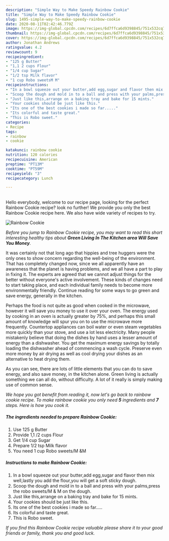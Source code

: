 ```yaml
---
description: "Simple Way to Make Speedy Rainbow Cookie"
title: "Simple Way to Make Speedy Rainbow Cookie"
slug: 1495-simple-way-to-make-speedy-rainbow-cookie
date: 2020-08-11T02:42:46.779Z
image: https://img-global.cpcdn.com/recipes/6d7ffca6d9398845/751x532cq70/rainbow-cookie-recipe-main-photo.jpg
thumbnail: https://img-global.cpcdn.com/recipes/6d7ffca6d9398845/751x532cq70/rainbow-cookie-recipe-main-photo.jpg
cover: https://img-global.cpcdn.com/recipes/6d7ffca6d9398845/751x532cq70/rainbow-cookie-recipe-main-photo.jpg
author: Jonathan Andrews
ratingvalue: 4.2
reviewcount: 9
recipeingredient:
- "125 g Butter"
- "1,1 2 cups Flour"
- "1/4 cup Sugar"
- "1/2 tsp Milk flavor"
- "1 cup Robo sweetsM M"
recipeinstructions:
- "In a bowl squeeze out your butter,add egg,sugar and flavor then mix well,lastly you add the flour,you will get a soft sticky dough."
- "Scoop the dough and mold in to a ball and press with your palms,press the robo sweets/M &amp; M on the dough."
- "Just like this,arrange on a baking tray and bake for 15 mints."
- "Your cookies should be just like this."
- "Its one of the best cookies i made so far....."
- "Its colorful and taste great."
- "This is Robo sweet."
categories:
- Recipe
tags:
- rainbow
- cookie

katakunci: rainbow cookie 
nutrition: 120 calories
recipecuisine: American
preptime: "PT13M"
cooktime: "PT59M"
recipeyield: "3"
recipecategory: Lunch

---
```

<br>
Hello everybody, welcome to our recipe page, looking for the perfect Rainbow Cookie recipe? look no further! We provide you only the best Rainbow Cookie recipe here. We also have wide variety of recipes to try.
<br>


![Rainbow Cookie](https://img-global.cpcdn.com/recipes/6d7ffca6d9398845/751x532cq70/rainbow-cookie-recipe-main-photo.jpg)

<i>Before you jump to Rainbow Cookie recipe, you may want to read this short interesting healthy tips about 
<strong>Green Living In The Kitchen area Will Save You Money</strong>.</i>
</br>

It was certainly not that long ago that hippies and tree huggers were the only ones to show concern regarding the well-being of the environment. That has completely changed now, since we all apparently have an awareness that the planet is having problems, and we all have a part to play in fixing it. The experts are agreed that we cannot adjust things for the better without everyone's active involvement. These kinds of changes need to start taking place, and each individual family needs to become more environmentally friendly. Continue reading for some ways to go green and save energy, generally in the kitchen.

Perhaps the food is not quite as good when cooked in the microwave, however it will save you money to use it over your oven. The energy used by cooking in an oven is actually greater by 75%, and perhaps this small amount of knowledge will spur you on to use the microwave more frequently. Countertop appliances can boil water or even steam vegetables more quickly than your stove, and use a lot less electricity. Many people mistakenly believe that doing the dishes by hand uses a lesser amount of energy than a dishwasher. You get the maximum energy savings by totally loading the dishwasher ahead of commencing a wash cycle. Preserve even more money by air drying as well as cool drying your dishes as an alternative to heat drying them.

As you can see, there are lots of little elements that you can do to save energy, and also save money, in the kitchen alone. Green living is actually something we can all do, without difficulty. A lot of it really is simply making use of common sense.


<i>We hope you got benefit from reading it, now let's go back to rainbow cookie recipe. To make rainbow cookie you only need <strong>5</strong> ingredients and <strong>7</strong> steps. Here is how you cook it.
</i>

##### The ingredients needed to prepare Rainbow Cookie:

1. Use 125 g Butter
1. Provide 1,1 /2 cups Flour
1. Get 1/4 cup Sugar
1. Prepare 1/2 tsp Milk flavor
1. You need 1 cup Robo sweets/M &amp;M


##### Instructions to make Rainbow Cookie:

1. In a bowl squeeze out your butter,add egg,sugar and flavor then mix well,lastly you add the flour,you will get a soft sticky dough.
1. Scoop the dough and mold in to a ball and press with your palms,press the robo sweets/M &amp; M on the dough.
1. Just like this,arrange on a baking tray and bake for 15 mints.
1. Your cookies should be just like this.
1. Its one of the best cookies i made so far.....
1. Its colorful and taste great.
1. This is Robo sweet.


<i>If you find this Rainbow Cookie recipe valuable please share it to your good friends or family, thank you and good luck.</i>
